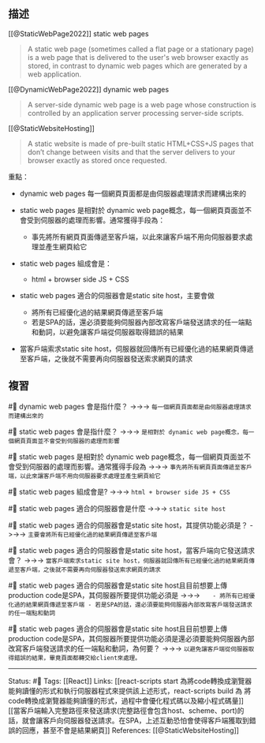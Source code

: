 ## 描述
[[@StaticWebPage2022]]
static web pages
> A static web page (sometimes called a flat page or a stationary page) is a web page that is delivered to the user's web browser exactly as stored, in contrast to dynamic web pages which are generated by a web application.

[[@DynamicWebPage2022]]
 dynamic web pages
> A server-side dynamic web page is a web page whose construction is controlled by an application server processing server-side scripts. 

[[@StaticWebsiteHosting]]
> A static website is made of pre-built static HTML+CSS+JS pages that don’t change between visits and that the server delivers to your browser exactly as stored once requested.



重點：
- dynamic web pages 每一個網頁頁面都是由伺服器處理請求而建構出來的
- static web pages 是相對於 dynamic web page概念，每一個網頁頁面並不會受到伺服器的處理而影響。通常獲得手段為：
	- 事先將所有網頁頁面傳遞至客戶端，以此來讓客戶端不用向伺服器要求處理並產生網頁給它
- static web pages 組成會是：
	- html + browser side JS + CSS
- static web pages 適合的伺服器會是static site host，主要會做
	- 將所有已經優化過的結果網頁傳遞至客戶端
	- 若是SPA的話，還必須要能夠伺服器內部改寫客戶端發送請求的任一端點和動詞，以避免讓客戶端從伺服器取得錯誤的結果
	
 - 當客戶端索求static site host，伺服器就回傳所有已經優化過的結果網頁傳遞至客戶端，之後就不需要再向伺服器發送索求網頁的請求




## 複習

#🧠 dynamic web pages 會是指什麼？ ->->-> `每一個網頁頁面都是由伺服器處理請求而建構出來的`
<!--SR:!2023-04-02,34,210-->

#🧠  static web pages 會是指什麼？ ->->-> `是相對於 dynamic web page概念，每一個網頁頁面並不會受到伺服器的處理而影響`
<!--SR:!2023-03-12,50,250-->

#🧠 static web pages 是相對於 dynamic web page概念，每一個網頁頁面並不會受到伺服器的處理而影響。通常獲得手段為 ->->-> `事先將所有網頁頁面傳遞至客戶端，以此來讓客戶端不用向伺服器要求處理並產生網頁給它`
<!--SR:!2023-05-05,83,250-->

#🧠  static web pages 組成會是? ->->-> `html + browser side JS + CSS`
<!--SR:!2023-03-24,25,189-->

#🧠 static web pages 適合的伺服器會是什麼 ->->-> `static site host`
<!--SR:!2023-05-03,83,250-->

#🧠 static web pages 適合的伺服器會是static site host，其提供功能必須是？ ->->-> `主要會將所有已經優化過的結果網頁傳遞至客戶端`
<!--SR:!2023-04-29,79,250-->

#🧠 static web pages 適合的伺服器會是static site host，當客戶端向它發送請求會？ ->->-> `當客戶端索求static site host，伺服器就回傳所有已經優化過的結果網頁傳遞至客戶端，之後就不需要再向伺服器發送索求網頁的請求`
<!--SR:!2023-05-04,80,249-->





#🧠 static web pages 適合的伺服器會是static site host且目前想要上傳production code是SPA，其伺服器所要提供功能必須是 ->->-> `	- 將所有已經優化過的結果網頁傳遞至客戶端 - 若是SPA的話，還必須要能夠伺服器內部改寫客戶端發送請求的任一端點和動詞`
<!--SR:!2023-04-02,63,250-->


#🧠 static web pages 適合的伺服器會是static site host且目前想要上傳production code是SPA，其伺服器所要提供功能必須是還必須要能夠伺服器內部改寫客戶端發送請求的任一端點和動詞，為何要？ ->->-> `以避免讓客戶端從伺服器取得錯誤的結果，畢竟頁面都轉交給client來處理。`
<!--SR:!2023-04-03,63,250-->



---
Status: #🌱 
Tags:
[[React]]
Links:
[[react-scripts start 為將code轉換成瀏覽器能夠讀懂的形式和執行伺服器程式來提供該上述形式，react-scripts build  為 將code轉換成瀏覽器能夠讀懂的形式，過程中會優化程式碼以及縮小程式碼量]]
[[當客戶端輸入完整路徑來發送請求(完整路徑會包含host、scheme、port)的話，就會讓客戶向伺服器發送請求。在SPA，上述互動恐怕會使得客戶端獲取到錯誤的回應，甚至不會是結果網頁]]
References:
[[@StaticWebsiteHosting]]